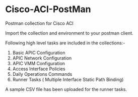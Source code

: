 # Cisco-ACI-PostMan
Postman collection for Cisco ACI

Import the collection and environment to your postman client.

Following high level tasks are included in the collections:- 

1. Basic APIC Configuration
2. APIC Network Configuration
3. APIC VMM Configuration
4. Access Interface Policies 
5. Daily Operations Commands
6. Runner Tasks ( Multiple Interface Static Path Binding) 

A sample CSV file has been uploaded for the runner tasks. 
